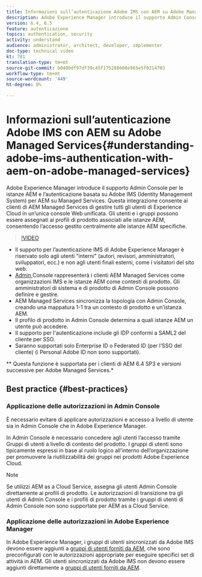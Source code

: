 ```yaml
---
title: Informazioni sull’autenticazione Adobe IMS con AEM su Adobe Managed Services
description: Adobe Experience Manager introduce il supporto Admin Console per le istanze AEM e l’autenticazione basata su Adobe IMS (Identity Management System) per AEM su Managed Services.   Questa integrazione consente ai clienti di AEM Managed Services di gestire tutti gli utenti di Experience Cloud in un’unica console Web unificata. Gli utenti e i gruppi possono essere assegnati ai profili di prodotto associati alle istanze AEM, consentendo l’accesso gestito centralmente alle istanze AEM specifiche.
version: 6.4, 6.5
feature: autenticazione
topics: authentication, security
activity: understand
audience: administrator, architect, developer, implementer
doc-type: technical video
kt: 781
translation-type: tm+mt
source-git-commit: b040bdf97df39c45f175288608e965e5f0214703
workflow-type: tm+mt
source-wordcount: '449'
ht-degree: 0%

---
```



# Informazioni sull’autenticazione Adobe IMS con AEM su Adobe Managed Services{#understanding-adobe-ims-authentication-with-aem-on-adobe-managed-services}

Adobe Experience Manager introduce il supporto Admin Console per le istanze AEM e l’autenticazione basata su Adobe IMS (Identity Management System) per AEM su Managed Services.   Questa integrazione consente ai clienti di AEM Managed Services di gestire tutti gli utenti di Experience Cloud in un’unica console Web unificata. Gli utenti e i gruppi possono essere assegnati ai profili di prodotto associati alle istanze AEM, consentendo l’accesso gestito centralmente alle istanze AEM specifiche.

>[!VIDEO](https://video.tv.adobe.com/v/26170?quality=12&learn=on)

* Il supporto per l’autenticazione IMS di Adobe Experience Manager è riservato solo agli utenti &quot;interni&quot; (autori, revisori, amministratori, sviluppatori, ecc.) e non agli utenti finali esterni, come i visitatori del sito web.
* [Admin ](https://adminconsole.adobe.com/) Console rappresenterà i clienti AEM Managed Services come organizzazioni IMS e le istanze AEM come contesti di prodotto. Gli amministratori di sistema e di prodotto di Admin Console possono definire e gestire.
* AEM Managed Services sincronizza la topologia con Admin Console, creando una mappatura 1-1 tra un contesto di prodotto e un’istanza AEM.
* Il profilo di prodotto in Admin Console determina a quali istanze AEM un utente può accedere.
* Il supporto per l&#39;autenticazione include gli IDP conformi a SAML2 del cliente per SSO.
* Saranno supportati solo Enterprise ID o Federated ID (per l’SSO del cliente) (i Personal Adobe ID non sono supportati).

** Questa funzione è supportata per i clienti di AEM 6.4 SP3 e versioni successive per Adobe Managed Services.*

## Best practice {#best-practices}

### Applicazione delle autorizzazioni in Admin Console

È necessario evitare di applicare autorizzazioni e accesso a livello di utente sia in Admin Console che in Adobe Experience Manager.

In Admin Console è necessario concedere agli utenti l’accesso tramite Gruppi di utenti a livello di contesto del prodotto. I gruppi di utenti sono tipicamente espressi in base al ruolo logico all’interno dell’organizzazione per promuovere la riutilizzabilità dei gruppi nei prodotti Adobe Experience Cloud.

>[!NOTE]
>
> Se utilizzi AEM as a Cloud Service, assegna gli utenti Admin Console direttamente ai profili di prodotto. Le autorizzazioni di transizione tra gli utenti di Admin Console e i profili di prodotto tramite i gruppi di utenti di Admin Console non sono supportate per AEM as a Cloud Service.

### Applicazione delle autorizzazioni in Adobe Experience Manager

In Adobe Experience Manager, i gruppi di utenti sincronizzati da Adobe IMS devono essere aggiunti a [gruppi di utenti forniti da AEM](https://helpx.adobe.com/experience-manager/6-4/sites/administering/using/security.html), che sono preconfigurati con le autorizzazioni appropriate per eseguire specifici set di attività in AEM. Gli utenti sincronizzati da Adobe IMS non devono essere aggiunti direttamente a [gruppi di utenti forniti da AEM](https://helpx.adobe.com/experience-manager/6-4/sites/administering/using/security.html).

